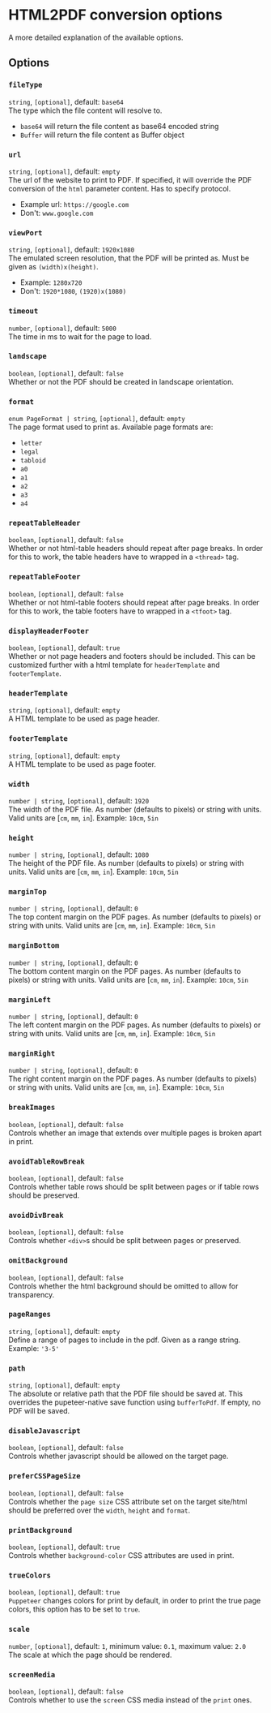 # HTML2PDF conversion options
A more detailed explanation of the available options.

## Options

### `fileType`<br/>
`string`, `[optional]`, default: `base64`\
The type which the file content will resolve to.
- `base64` will return the file content as base64 encoded string
- `Buffer` will return the file content as Buffer object

### `url`<br/>
`string`, `[optional]`, default: `empty`\
The url of the website to print to PDF. If specified, it will override the PDF conversion of the `html` parameter content. Has to specify protocol.
- Example url: `https://google.com`
- Don't: `www.google.com`

### `viewPort`<br/>
`string`, `[optional]`, default: `1920x1080`\
The emulated screen resolution, that the PDF will be printed as. Must be given as `(width)x(height)`.
- Example: `1280x720`
- Don't: `1920*1080`, `(1920)x(1080)`

### `timeout`<br/>
`number`, `[optional]`, default: `5000`\
The time in ms to wait for the page to load.

### `landscape`<br/>
`boolean`, `[optional]`, default: `false`\
Whether or not the PDF should be created in landscape orientation.

### `format`<br/>
`enum PageFormat | string`, `[optional]`, default: `empty`\
The page format used to print as. Available page formats are:
- `letter`
- `legal`
- `tabloid`
- `a0`
- `a1`
- `a2`
- `a3`
- `a4`

### `repeatTableHeader`<br/>
`boolean`, `[optional]`, default: `false`\
Whether or not html-table headers should repeat after page breaks. In order for this to work, the table headers have to wrapped in a `<thread>` tag.

### `repeatTableFooter`<br/>
`boolean`, `[optional]`, default: `false`\
Whether or not html-table footers should repeat after page breaks. In order for this to work, the table footers have to wrapped in a `<tfoot>` tag.

### `displayHeaderFooter`<br/>
`boolean`, `[optional]`, default: `true`\
Whether or not page headers and footers should be included. This can be customized further with a html template for `headerTemplate` and `footerTemplate`.

### `headerTemplate`<br/>
`string`, `[optional]`, default: `empty`\
A HTML template to be used as page header.

### `footerTemplate`<br/>
`string`, `[optional]`, default: `empty`\
A HTML template to be used as page footer.

### `width`<br/>
`number | string`, `[optional]`, default: `1920`\
The width of the PDF file. As number (defaults to pixels) or string with units. Valid units are [`cm`, `mm`, `in`].
Example: `10cm`, `5in`

### `height`<br/>
`number | string`, `[optional]`, default: `1080`\
The height of the PDF file. As number (defaults to pixels) or string with units. Valid units are [`cm`, `mm`, `in`].
Example: `10cm`, `5in`

### `marginTop`<br/>
`number | string`, `[optional]`, default: `0`\
The top content margin on the PDF pages. As number (defaults to pixels) or string with units. Valid units are [`cm`, `mm`, `in`].
Example: `10cm`, `5in`

### `marginBottom`<br/>
`number | string`, `[optional]`, default: `0`\
The bottom content margin on the PDF pages. As number (defaults to pixels) or string with units. Valid units are [`cm`, `mm`, `in`].
Example: `10cm`, `5in`

### `marginLeft`<br/>
`number | string`, `[optional]`, default: `0`\
The left content margin on the PDF pages. As number (defaults to pixels) or string with units. Valid units are [`cm`, `mm`, `in`].
Example: `10cm`, `5in`

### `marginRight`<br/>
`number | string`, `[optional]`, default: `0`\
The right content margin on the PDF pages. As number (defaults to pixels) or string with units. Valid units are [`cm`, `mm`, `in`].
Example: `10cm`, `5in`

### `breakImages`<br/>
`boolean`, `[optional]`, default: `false`\
Controls whether an image that extends over multiple pages is broken apart in print.

### `avoidTableRowBreak`<br/>
`boolean`, `[optional]`, default: `false`\
Controls whether table rows should be split between pages or if table rows should be preserved.

### `avoidDivBreak`<br/>
`boolean`, `[optional]`, default: `false`\
Controls whether ``<div>``s should be split between pages or preserved.

### `omitBackground`<br/>
`boolean`, `[optional]`, default: `false`\
Controls whether the html background should be omitted to allow for transparency.

### `pageRanges`<br/>
`string`, `[optional]`, default: `empty`\
Define a range of pages to include in the pdf. Given as a range string.
Example: `'3-5'`

### `path`<br/>
`string`, `[optional]`, default: `empty`\
The absolute or relative path that the PDF file should be saved at. This overrides the pupeteer-native save function using `bufferToPdf`. If empty, no PDF will be saved.

### `disableJavascript`<br/>
`boolean`, `[optional]`, default: `false`\
Controls whether javascript should be allowed on the target page.

### `preferCSSPageSize`<br/>
`boolean`, `[optional]`, default: `false`\
Controls whether the ``page size`` CSS attribute set on the target site/html should be preferred over the `width`, `height` and `format`.

### `printBackground`<br/>
`boolean`, `[optional]`, default: `true`\
Controls whether ``background-color`` CSS attributes are used in print.

### `trueColors`<br/>
`boolean`, `[optional]`, default: `true`\
`Puppeteer` changes colors for print by default, in order to print the true page colors, this option has to be set to `true`.

### `scale`<br/>
`number`, `[optional]`, default: `1`, minimum value: `0.1`, maximum value: `2.0`\
The scale at which the page should be rendered.

### `screenMedia`<br/>
`boolean`, `[optional]`, default: `false`\
Controls whether to use the `screen` CSS media instead of the `print` ones.